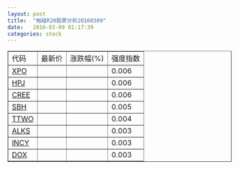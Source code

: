 ```yaml
---
layout: post
title:  "触碰R20股票分析20160309"
date:   2016-03-09 01:17:39
categories: stock
---
```

<script type="text/javascript">
var stockList = []
stockList.push('gb_xpo');
stockList.push('gb_hpj');
stockList.push('gb_cree');
stockList.push('gb_sbh');
stockList.push('gb_ttwo');
stockList.push('gb_alks');
stockList.push('gb_incy');
stockList.push('gb_dox');
</script>

<table border="1">
 <tr>
 <td>代码</td>
  <td>最新价</td>
  <td>涨跌幅(%)</td>
 <td>强度指数</td>
</tr>
  <tr id="xpo"><td><a href="http://stock.finance.sina.com.cn/usstock/quotes/XPO.html" target="_blank">XPO</a></td><td></td><td></td><td>0.006</td></tr>
  <tr id="hpj"><td><a href="http://stock.finance.sina.com.cn/usstock/quotes/HPJ.html" target="_blank">HPJ</a></td><td></td><td></td><td>0.006</td></tr>
  <tr id="cree"><td><a href="http://stock.finance.sina.com.cn/usstock/quotes/CREE.html" target="_blank">CREE</a></td><td></td><td></td><td>0.006</td></tr>
  <tr id="sbh"><td><a href="http://stock.finance.sina.com.cn/usstock/quotes/SBH.html" target="_blank">SBH</a></td><td></td><td></td><td>0.005</td></tr>
  <tr id="ttwo"><td><a href="http://stock.finance.sina.com.cn/usstock/quotes/TTWO.html" target="_blank">TTWO</a></td><td></td><td></td><td>0.004</td></tr>
  <tr id="alks"><td><a href="http://stock.finance.sina.com.cn/usstock/quotes/ALKS.html" target="_blank">ALKS</a></td><td></td><td></td><td>0.003</td></tr>
  <tr id="incy"><td><a href="http://stock.finance.sina.com.cn/usstock/quotes/INCY.html" target="_blank">INCY</a></td><td></td><td></td><td>0.003</td></tr>
  <tr id="dox"><td><a href="http://stock.finance.sina.com.cn/usstock/quotes/DOX.html" target="_blank">DOX</a></td><td></td><td></td><td>0.003</td></tr>
</table>
